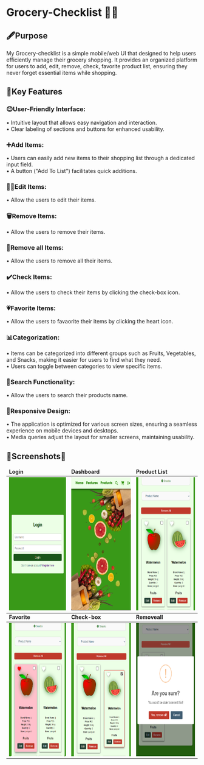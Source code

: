 # Grocery-Checklist 🛒🧾


<h2>🖋️Purpose</h2>
<p>My Grocery-checklist is a simple mobile/web UI that designed to help users efficiently manage their grocery shopping. It provides an organized platform for users to add, edit, remove, check, favorite product list, ensuring they never forget essential items while shopping.</p>

<h2>🔑Key Features</h2>

<h3>😊User-Friendly Interface:</h3>
<p>• Intuitive layout that allows easy navigation and interaction.<br>
• Clear labeling of sections and buttons for enhanced usability.</p>

<h3>➕Add Items:</h3>
<p>• Users can easily add new items to their shopping list through a dedicated input field.<br>
• A button ("Add To List") facilitates quick additions.</p>

<h3>✍🏼Edit Items:</h3>
<p>• Allow the users to edit their items.</p>

<h3>🗑️Remove Items:</h3>
<p>• Allow the users to remove their items.</p>

<h3>🚮Remove all Items:</h3>
<p>• Allow the users to remove all their items.</p>

<h3>✔️Check Items:</h3>
<p>• Allow the users to check their items by clicking the check-box icon.</p>

<h3>💗Favorite Items:</h3>
<p>• Allow the users to favaorite their items by clicking the heart icon.</p>

<h3>📊Categorization:</h3>
<p>• Items can be categorized into different groups such as Fruits, Vegetables, and Snacks, making it easier for users to find what they need.<br>
• Users can toggle between categories to view specific items.</p>

<h3>🔎Search Functionality:</h3>
<p>• Allow the users to search their products name.</p>

<h3>📱Responsive Design:</h3>
<p>• The application is optimized for various screen sizes, ensuring a seamless experience on mobile devices and desktops.<br>
• Media queries adjust the layout for smaller screens, maintaining usability.</p>

<h2>📸Screenshots📸</h2>
<table>
	<thead>
		<td>
			<b> Login </b>
		</td>
		<td>
			<b> Dashboard </b>
		</td>
                <td>
			<b> Product List </b>
		</td>
	</thead>
	<tr>
		<td>
			<img src= "login.png" height=350 width=200>
		</td>
		<td>
			<img src= "landingpage.png" height=350 width=200>
		</td>
                <td>
			<img src= "product-list.png" height=350 width=200>
		</td>
	</tr>
	<thead>
		<td>
			<b> Favorite </b>
		</td>
		<td>
			<b>Check-box </b>
		</td>
                <td>
			<b> Removeall </b>
		</td>
	</thead>
	<tr>
		<td>
			<img src= "favorite.png" height=350 width=200>
		</td>
		<td>
			<img src= "check.png" height=350 width=200>
		</td>
                <td>
			<img src= "removeall.png" height=350 width=200>
		</td>
	</tr>	
</table>
